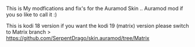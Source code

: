 This is My modfications and fix's for the Auramod Skin .. Auramod mod if you so like to call it :)

This is kodi 18 version if you want the kodi 19 (matrix) version please switch to Matrix branch > https://github.com/SerpentDrago/skin.auramod/tree/Matrix
